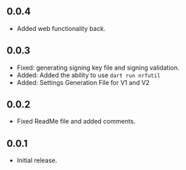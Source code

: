 ## 0.0.4

* Added web functionality back.

## 0.0.3

* Fixed: generating signing key file and signing validation. 
* Added: Added the ability to use `dart run nrfutil`
* Added: Settings Generation File for V1 and V2

## 0.0.2

* Fixed ReadMe file and added comments.

## 0.0.1

* Initial release.
